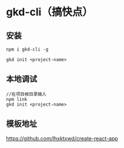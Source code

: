 # gkd-cli（搞快点）

## 安装

```shell
npm i gkd-cli -g
```

```shell
gkd init <project-name> 
```

## 本地调试

```
//在项目根目录输入
npm link
gkd init <project-name> 
```


## 模板地址

https://github.com/lhxktxwd/create-react-app

